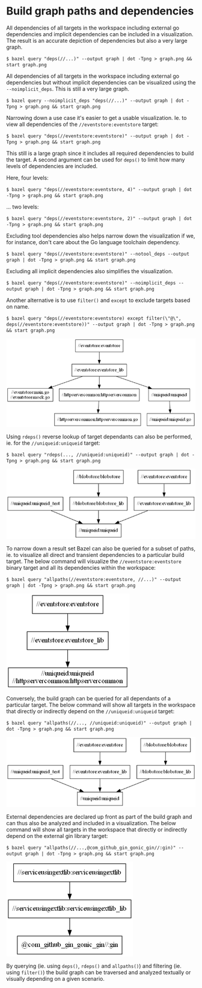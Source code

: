 # Build graph paths and dependencies

All dependencies of all targets in the workspace including external go dependencies and implicit dependencies can be included in a visualization. The result is an accurate depiction of dependencies but also a very large graph.

```
$ bazel query "deps(//...)" --output graph | dot -Tpng > graph.png && start graph.png
```

All dependencies of all targets in the workspace including external go dependencies but without implicit dependencies can be visualized using the `--noimplicit_deps`. This is still a very large graph.

```
$ bazel query --noimplicit_deps "deps(//...)" --output graph | dot -Tpng > graph.png && start graph.png
```

Narrowing down a use case it's easier to get a usable visualization. Ie. to view all dependencies of the `//eventstore:eventstore` target:

```
$ bazel query "deps(//eventstore:eventstore)" --output graph | dot -Tpng > graph.png && start graph.png
```

This still is a large graph since it includes all required dependencies to build the target. A second argument can be used for `deps()` to limit how many levels of dependencies are included.

Here, four levels:

```
$ bazel query "deps(//eventstore:eventstore, 4)" --output graph | dot -Tpng > graph.png && start graph.png
```

... two levels:

```
$ bazel query "deps(//eventstore:eventstore, 2)" --output graph | dot -Tpng > graph.png && start graph.png
```

Excluding tool dependencies also helps narrow down the visualization if we, for instance, don't care about the Go language toolchain dependency.

```
$ bazel query "deps(//eventstore:eventstore)" --notool_deps --output graph | dot -Tpng > graph.png && start graph.png
```

Excluding all implicit dependencies also simplifies the visualization.

```
$ bazel query "deps(//eventstore:eventstore)" --noimplicit_deps --output graph | dot -Tpng > graph.png && start graph.png
```

Another alternative is to use `filter()` and `except` to exclude targets based on name.

```
$ bazel query "deps(//eventstore:eventstore) except filter(\"@\", deps(//eventstore:eventstore))" --output graph | dot -Tpng > graph.png && start graph.png
```

![build graph](build-graph-4.png)

Using `rdeps()` reverse lookup of target dependants can also be performed, ie. for the `//uniqueid:uniqueid` target:

```
$ bazel query "rdeps(..., //uniqueid:uniqueid)" --output graph | dot -Tpng > graph.png && start graph.png
```

![build graph](build-graph-5.png)

To narrow down a result set Bazel can also be queried for a subset of paths, ie. to visualize all direct and transient dependencies to a particular build target. The below command will visualize the `//eventstore:eventstore` binary target and all its dependencies within the workspace:

```
$ bazel query "allpaths(//eventstore:eventstore, //...)" --output graph | dot -Tpng > graph.png && start graph.png
```

![build graph](build-graph-6.png)

Conversely, the build graph can be queried for all dependants of a particular target. The below command will show all targets in the workspace that directly or indirectly depend on the `//uniqueid:uniqueid` target:

```
$ bazel query "allpaths(//..., //uniqueid:uniqueid)" --output graph | dot -Tpng > graph.png && start graph.png
```

![build graph](build-graph-7.png)

External dependencies are declared up front as part of the build graph and can thus also be analyzed and included in a visualization. The below command will show all targets in the workspace that directly or indirectly depend on the external gin library target:

```
$ bazel query "allpaths(//...,@com_github_gin_gonic_gin//:gin)" --output graph | dot -Tpng > graph.png && start graph.png
```

![build graph](build-graph-8.png)

By querying (ie. using `deps()`, `rdeps()` and `allpaths()`) and filtering (ie. using `filter()`) the build graph can be traversed and analyzed textually or visually depending on a given scenario.

